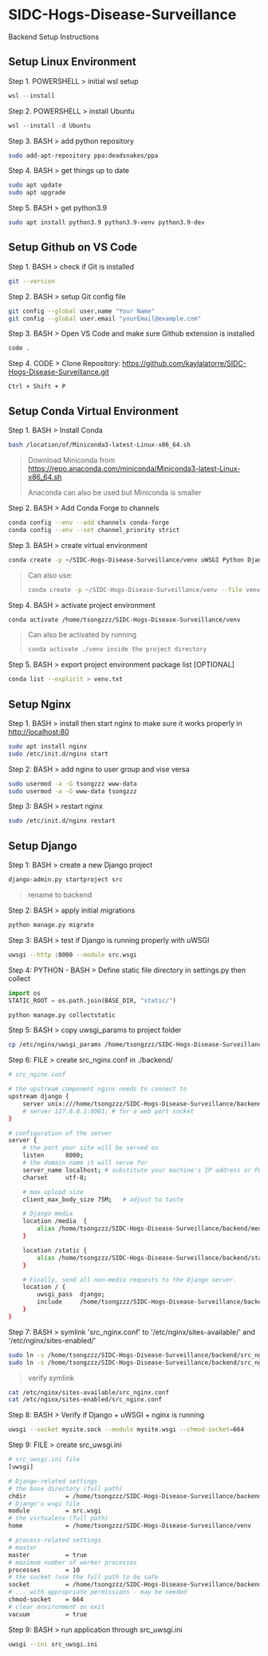 # SIDC-Hogs-Disease-Surveillance

Backend Setup Instructions

## Setup Linux Environment

Step 1. POWERSHELL >  initial wsl setup

```powershell
wsl --install
```

Step 2. POWERSHELL > install Ubuntu

```powershell
wsl --install -d Ubuntu
```

Step 3. BASH > add python repository

```bash
sudo add-apt-repository ppa:deadsnakes/ppa
```

Step 4. BASH > get things up to date

```bash
sudo apt update
sudo apt upgrade
```

Step 5. BASH > get python3.9

```bash
sudo apt install python3.9 python3.9-venv python3.9-dev
```

## Setup Github on VS Code

Step 1. BASH > check if Git is installed

```bash
git --version
```

Step 2. BASH > setup Git config file

```bash
git config --global user.name "Your Name"
git config --global user.email "yourEmail@example.com"
```

Step 3. BASH > Open VS Code and make sure Github extension is installed

```bash
code .
```

Step 4. CODE > Clone Repository: <https://github.com/kaylalatorre/SIDC-Hogs-Disease-Surveillance.git>

```text
Ctrl + Shift + P
```

## Setup Conda Virtual Environment

Step 1. BASH > Install Conda

```bash
bash /location/of/Miniconda3-latest-Linux-x86_64.sh
```

> Download Miniconda from <https://repo.anaconda.com/miniconda/Miniconda3-latest-Linux-x86_64.sh>
>
>Anaconda can also be used but Miniconda is smaller

Step 2. BASH > Add Conda Forge to channels

```bash
conda config --env --add channels conda-forge
conda config --env --set channel_priority strict
```

Step 3. BASH > create virtual environment

```bash
conda create -p ~/SIDC-Hogs-Disease-Surveillance/venv uWSGI Python Django djangorestframework GeoPandas PostGis psycopg2
```

>Can also use:
>
>```bash
>conda create -p ~/SIDC-Hogs-Disease-Surveillance/venv --file venv.txt
>```

Step 4. BASH > activate project environment

```bash
conda activate /home/tsongzzz/SIDC-Hogs-Disease-Surveillance/venv
```

>Can also be activated by running
>
>```bash
>conda activate ./venv inside the project directory
>```

Step 5. BASH > export project environment package list [OPTIONAL]

```bash
conda list --explicit > venv.txt
```

## Setup Nginx

Step 1. BASH > install then start nginx to make sure it works properly in <http://localhost:80>

```bash
sudo apt install nginx
sudo /etc/init.d/nginx start
```

Step 2: BASH > add nginx to user group and vise versa

```bash
sudo usermod -a -G tsongzzz www-data
sudo usermod -a -G www-data tsongzzz 
```

Step 3: BASH > restart nginx

```bash
sudo /etc/init.d/nginx restart
```

## Setup Django

Step 1: BASH > create a new Django project

```bash
django-admin.py startproject src
```

> rename to backend

Step 2: BASH > apply initial migrations

```bash
python manage.py migrate
```

Step 3: BASH > test if Django is running properly with uWSGI

```bash
uwsgi --http :8000 --module src.wsgi
```

Step 4: PYTHON - BASH > Define static file directory in settings.py then collect

```python
import os
STATIC_ROOT = os.path.join(BASE_DIR, "static/")
```

```bash
python manage.py collectstatic
```

Step 5: BASH > copy uwsgi_params to project folder

```bash
cp /etc/nginx/uwsgi_params /home/tsongzzz/SIDC-Hogs-Disease-Surveillance/
```

Step 6: FILE > create src_nginx.conf in ./backend/

```bash
# src_nginx.conf

# the upstream component nginx needs to connect to
upstream django {
    server unix:///home/tsongzzz/SIDC-Hogs-Disease-Surveillance/backend/mysite.sock; # for a file socket
    # server 127.0.0.1:8001; # for a web port socket
}

# configuration of the server
server {
    # the port your site will be served on
    listen      8000;
    # the domain name it will serve for
    server_name localhost; # substitute your machine's IP address or FQDN
    charset     utf-8;

    # max upload size
    client_max_body_size 75M;   # adjust to taste

    # Django media
    location /media  {
        alias /home/tsongzzz/SIDC-Hogs-Disease-Surveillance/backend/media;  # your Django project's media files - amend as required
    }

    location /static {
        alias /home/tsongzzz/SIDC-Hogs-Disease-Surveillance/backend/static; # your Django project's static files - amend as required
    }

    # Finally, send all non-media requests to the Django server.
    location / {
        uwsgi_pass  django;
        include     /home/tsongzzz/SIDC-Hogs-Disease-Surveillance/backend/uwsgi_params; # the uwsgi_params file you installed
    }
}
```

Step 7: BASH > symlink 'src_nginx.conf' to '/etc/nginx/sites-available/' and '/etc/nginx/sites-enabled/'

```bash
sudo ln -s /home/tsongzzz/SIDC-Hogs-Disease-Surveillance/backend/src_nginx.conf /etc/nginx/sites-available/
sudo ln -s /home/tsongzzz/SIDC-Hogs-Disease-Surveillance/backend/src_nginx.conf /etc/nginx/sites-enabled/
```

> verify symlink

```bash
cat /etc/nginx/sites-available/src_nginx.conf
cat /etc/nginx/sites-enabled/src_nginx.conf
```

Step 8: BASH > Verify if Django + uWSGI + nginx is running

```bash
uwsgi --socket mysite.sock --module mysite.wsgi --chmod-socket=664
```

Step 9: FILE > create src_uwsgi.ini

```bash
# src_uwsgi.ini file
[uwsgi]

# Django-related settings
# the base directory (full path)
chdir           = /home/tsongzzz/SIDC-Hogs-Disease-Surveillance/backend
# Django's wsgi file
module          = src.wsgi
# the virtualenv (full path)
home            = /home/tsongzzz/SIDC-Hogs-Disease-Surveillance/venv

# process-related settings
# master
master          = true
# maximum number of worker processes
processes       = 10
# the socket (use the full path to be safe
socket          = /home/tsongzzz/SIDC-Hogs-Disease-Surveillance/backend/mysite.sock
# ... with appropriate permissions - may be needed
chmod-socket    = 664
# clear environment on exit
vacuum          = true
```

Step 9: BASH > run application through src_uwsgi.ini

```bash
uwsgi --ini src_uwsgi.ini
```
